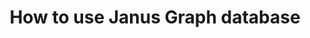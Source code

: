 ---
title:  "How to use Janus Graph database"
search: false
categories: 
  - Jekyll
last_modified_at: 2019-11-19T08:06:00-05:00
---